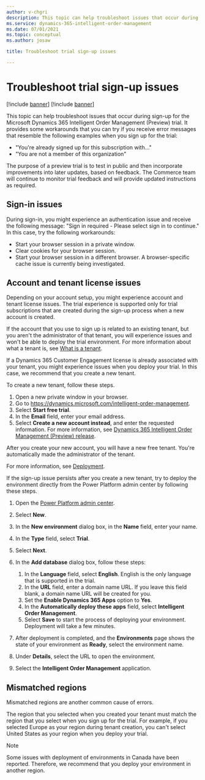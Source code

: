 ```yaml
---
author: v-chgri
description: This topic can help troubleshoot issues that occur during sign-up for the Microsoft Dynamics 365 Intelligent Order Management (Preview) trial.
ms.service: dynamics-365-intelligent-order-management
ms.date: 07/01/2021
ms.topic: conceptual
ms.author: josaw

title: Troubleshoot trial sign-up issues

---
```


# Troubleshoot trial sign-up issues

[!include [banner](includes/banner.md)]
[!include [banner](includes/preview-banner.md)]

This topic can help troubleshoot issues that occur during sign-up for the Microsoft Dynamics 365 Intelligent Order Management (Preview) trial. It provides some workarounds that you can try if you receive error messages that resemble the following examples when you sign up for the trial:

- "You're already signed up for this subscription with..."
- "You are not a member of this organization"

The purpose of a preview trial is to test in public and then incorporate improvements into later updates, based on feedback. The Commerce team will continue to monitor trial feedback and will provide updated instructions as required.

## Sign-in issues

During sign-in, you might experience an authentication issue and receive the following message: "Sign in required - Please select sign in to continue." In this case, try the following workarounds:

- Start your browser session in a private window.
- Clear cookies for your browser session.
- Start your browser session in a different browser. A browser-specific cache issue is currently being investigated.

## Account and tenant license issues

Depending on your account setup, you might experience account and tenant license issues. The trial experience is supported only for trial subscriptions that are created during the sign-up process when a new account is created.

If the account that you use to sign up is related to an existing tenant, but you aren't the administrator of that tenant, you will experience issues and won't be able to deploy the trial environment. For more information about what a tenant is, see [What is a tenant](https://powerbi.microsoft.com/blog/what-is-a-tenant/).

If a Dynamics 365 Customer Engagement license is already associated with your tenant, you might experience issues when you deploy your trial. In this case, we recommend that you create a new tenant.

To create a new tenant, follow these steps.

1. Open a new private window in your browser.
1. Go to <https://dynamics.microsoft.com/intelligent-order-management>.
1. Select **Start free trial**.
1. In the **Email** field, enter your email address.
1. Select **Create a new account instead**, and enter the requested information. For more information, see [Dynamics 365 Intelligent Order Management (Preview) release](https://community.dynamics.com/365/dynamics-365-intelligent-order-management/b/dynamics-365-intelligent-order-management-blog/posts/dynamics-365-intelligent-order-management-preview-release).

After you create your new account, you will have a new free tenant. You're automatically made the administrator of the tenant.

For more information, see [Deployment](deploy.md).

If the sign-up issue persists after you create a new tenant, try to deploy the environment directly from the Power Platform admin center by following these steps.

1. Open the [Power Platform admin center](https://admin.powerplatform.microsoft.com/environments).
1. Select **New**.
1. In the **New environment** dialog box, in the **Name** field, enter your name.
1. In the **Type** field, select **Trial**.
1. Select **Next**.
1. In the **Add database** dialog box, follow these steps:

    1. In the **Language** field, select **English**. English is the only language that is supported in the trial.
    1. In the **URL** field, enter a domain name URL. If you leave this field blank, a domain name URL will be created for you.
    1. Set the **Enable Dynamics 365 Apps** option to **Yes**.
    1. In the **Automatically deploy these apps** field, select **Intelligent Order Management**.
    1. Select **Save** to start the process of deploying your environment. Deployment will take a few minutes.

1. After deployment is completed, and the **Environments** page shows the state of your environment as **Ready**, select the environment name.
1. Under **Details**, select the URL to open the environment.
1. Select the **Intelligent Order Management** application.

## Mismatched regions

Mismatched regions are another common cause of errors.

The region that you selected when you created your tenant must match the region that you select when you sign up for the trial. For example, if you selected Europe as your region during tenant creation, you can't select United States as your region when you deploy your trial.

> [!NOTE]
> Some issues with deployment of environments in Canada have been reported. Therefore, we recommend that you deploy your environment in another region.
